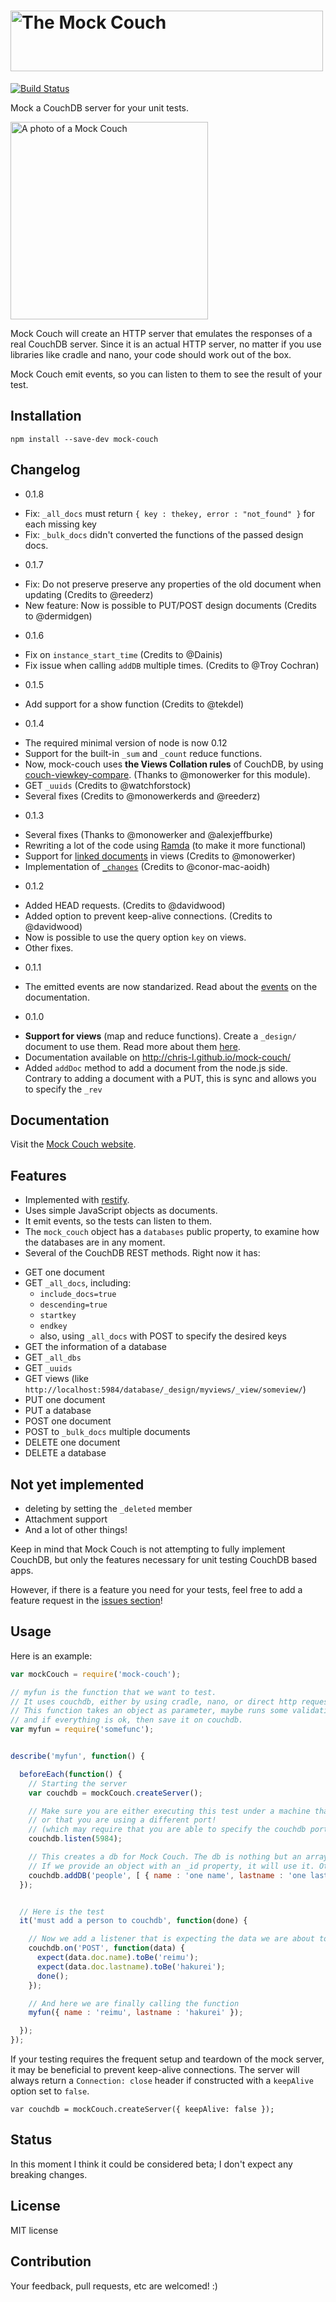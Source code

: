 <h1><img src="http://chris-l.github.io/mock-couch/img/title.png" alt="The Mock Couch" width="500px" height="97px" /></h1>

[![Build Status](https://travis-ci.org/chris-l/mock-couch.png?branch=master)](https://travis-ci.org/chris-l/mock-couch)

Mock a CouchDB server for your unit tests.

<img src="http://chris-l.github.io/mock-couch/img/mock-couch.svg" height="316" alt="A photo of a Mock Couch" title="&quot;It's the thing Mock Couch Soup is made from,&quot; said the Queen." />

Mock Couch will create an HTTP server that emulates the responses of a real CouchDB server.
Since it is an actual HTTP server, no matter if you use libraries like cradle and nano, your code should work out of the box.

Mock Couch emit events, so you can listen to them to see the result of your test.

## Installation

```
npm install --save-dev mock-couch
```

## Changelog

* 0.1.8
 - Fix: `_all_docs` must return `{ key : thekey, error : "not_found" }` for each missing key
 - Fix: `_bulk_docs` didn't converted the functions of the passed design docs.
* 0.1.7
 - Fix: Do not preserve preserve any properties of the old document when updating (Credits to @reederz)
 - New feature: Now is possible to PUT/POST design documents (Credits to @dermidgen)
* 0.1.6
 - Fix on `instance_start_time` (Credits to @Dainis)
 - Fix issue when calling `addDB` multiple times. (Credits to @Troy Cochran)
* 0.1.5
 - Add support for a show function (Credits to @tekdel)
* 0.1.4
 - The required minimal version of node is now 0.12
 - Support for the built-in `_sum` and `_count` reduce functions.
 - Now, mock-couch uses **the Views Collation rules** of CouchDB, by using [couch-viewkey-compare](https://github.com/monowerker/couch-viewkey-compare). (Thanks to @monowerker for this module).
 - GET `_uuids` (Credits to @watchforstock)
 - Several fixes (Credits to @monowerkerds and @reederz)
* 0.1.3
 - Several fixes (Thanks to @monowerker and @alexjeffburke)
 - Rewriting a lot of the code using [Ramda](http://ramdajs.com/) (to make it more functional)
 - Support for [linked documents](http://wiki.apache.org/couchdb/Introduction_to_CouchDB_views#Linked_documents) in views (Credits to @monowerker)
 - Implementation of [`_changes`](https://wiki.apache.org/couchdb/HTTP_database_API#Changes) (Credits to @conor-mac-aoidh)
* 0.1.2
 - Added HEAD requests. (Credits to @davidwood)
 - Added option to prevent keep-alive connections. (Credits to @davidwood)
 - Now is possible to use the query option `key` on views.
 - Other fixes.
* 0.1.1
 - The emitted events are now standarized. Read about the [events](http://chris-l.github.io/mock-couch/#events) on the documentation.
* 0.1.0
 - **Support for views** (map and reduce functions). Create a `_design/` document to use them. Read more about them [here](http://chris-l.github.io/mock-couch/#views).
 - Documentation available on http://chris-l.github.io/mock-couch/
 - Added `addDoc` method to add a document from the node.js side. Contrary to adding a document with a PUT, this is sync and allows you to specify the `_rev`

## Documentation

Visit the [Mock Couch website](http://chris-l.github.io/mock-couch/).

## Features

* Implemented with [restify](https://github.com/mcavage/node-restify).
* Uses simple JavaScript objects as documents.
* It emit events, so the tests can listen to them.
* The `mock_couch` object has a `databases` public property, to examine how the databases are in any moment.
* Several of the CouchDB REST methods. Right now it has:
 - GET one document
 - GET `_all_docs`, including:
    - `include_docs=true`
    - `descending=true`
    - `startkey`
    - `endkey`
    - also, using `_all_docs` with POST to specify the desired keys
 - GET the information of a database
 - GET `_all_dbs`
 - GET `_uuids`
 - GET views (like `http://localhost:5984/database/_design/myviews/_view/someview/`)
 - PUT one document
 - PUT a database
 - POST one document
 - POST to `_bulk_docs` multiple documents
 - DELETE one document
 - DELETE a database

## Not yet implemented

* deleting by setting the `_deleted` member
* Attachment support
* And a lot of other things!

Keep in mind that Mock Couch is not attempting to fully implement CouchDB, but only the features necessary for unit testing CouchDB based apps.

However, if there is a feature you need for your tests, feel free to add a feature request in the [issues section](https://github.com/chris-l/mock-couch/issues)!

## Usage

Here is an example:

```javascript
var mockCouch = require('mock-couch');

// myfun is the function that we want to test.
// It uses couchdb, either by using cradle, nano, or direct http requests
// This function takes an object as parameter, maybe runs some validations
// and if everything is ok, then save it on couchdb.
var myfun = require('somefunc');


describe('myfun', function() {

  beforeEach(function() {
    // Starting the server
    var couchdb = mockCouch.createServer();

    // Make sure you are either executing this test under a machine that does not have couchdb installed/enabled,
    // or that you are using a different port!
    // (which may require that you are able to specify the couchdb port on the function you are about to test)
    couchdb.listen(5984);

    // This creates a db for Mock Couch. The db is nothing but an array of objects.
    // If we provide an object with an _id property, it will use it. Otherwise, it will create a random one.
    couchdb.addDB('people', [ { name : 'one name', lastname : 'one lastname' }, { _id : '4568797890', name : 'second name', lastname : 'other lastname' } ]);
  });


  // Here is the test
  it('must add a person to couchdb', function(done) {

    // Now we add a listener that is expecting the data we are about to send.
    couchdb.on('POST', function(data) {
      expect(data.doc.name).toBe('reimu');
      expect(data.doc.lastname).toBe('hakurei');
      done();
    });

    // And here we are finally calling the function
    myfun({ name : 'reimu', lastname : 'hakurei' });

  });
});
```

If your testing requires the frequent setup and teardown of the mock server, it may be beneficial to prevent keep-alive connections. The server will always return a `Connection: close` header if constructed with a `keepAlive` option set to `false`.

```
var couchdb = mockCouch.createServer({ keepAlive: false });
```

## Status

In this moment I think it could be considered beta; I don't expect any breaking changes.

## License

MIT license

## Contribution

Your feedback, pull requests, etc are welcomed! :)
